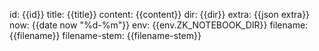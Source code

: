 id: {{id}}
title: {{title}}
content: {{content}}
dir: {{dir}}
extra: {{json extra}}
now: {{date now "%d-%m"}}
env: {{env.ZK_NOTEBOOK_DIR}}
filename: {{filename}}
filename-stem: {{filename-stem}}
